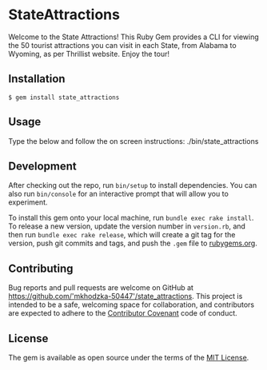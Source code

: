 # StateAttractions

Welcome to the State Attractions! This Ruby Gem provides a CLI for viewing the 50 tourist attractions you can visit in each State, from Alabama to Wyoming, as per Thrillist website. Enjoy the tour!

## Installation

    $ gem install state_attractions

## Usage

Type the below and follow the on screen instructions:
./bin/state_attractions

## Development

After checking out the repo, run `bin/setup` to install dependencies. You can also run `bin/console` for an interactive prompt that will allow you to experiment.

To install this gem onto your local machine, run `bundle exec rake install`. To release a new version, update the version number in `version.rb`, and then run `bundle exec rake release`, which will create a git tag for the version, push git commits and tags, and push the `.gem` file to [rubygems.org](https://rubygems.org).

## Contributing

Bug reports and pull requests are welcome on GitHub at https://github.com/'mkhodzka-50447'/state_attractions. This project is intended to be a safe, welcoming space for collaboration, and contributors are expected to adhere to the [Contributor Covenant](http://contributor-covenant.org) code of conduct.


## License

The gem is available as open source under the terms of the [MIT License](http://opensource.org/licenses/MIT).
